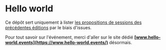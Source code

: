 # Hello world

Ce dépôt sert uniquement à lister [les propositions de sessions des précédentes éditions](https://github.com/hello-world-conference/conference/issues?q=is%3Aissue+is%3Aclosed) par le biais d'issues.

Pour tout savoir sur l'événement, merci d'aller sur le site dédié **[www.hello-world.events](https://www.hello-world.events/)** désormais.
